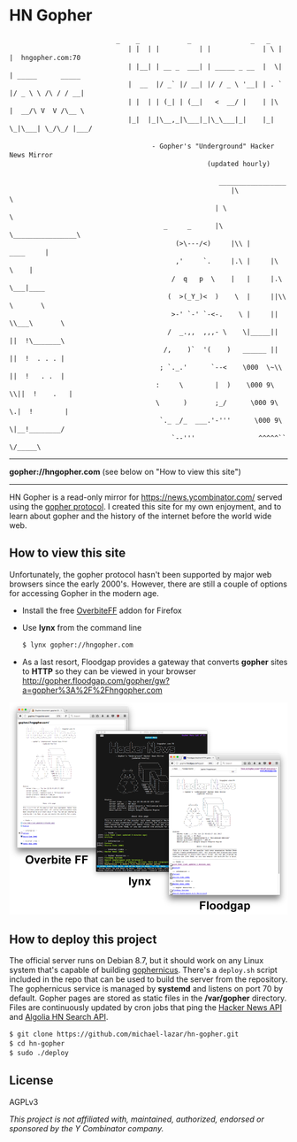 # HN Gopher

```
           	               _    _            _               _   _
                              | |  | |          | |             | \ | |  hngopher.com:70
                              | |__| | __ _  ___| | _____ _ __  |  \| | _____      _____
                              |  __  |/ _` |/ __| |/ / _ \ '__| | . ` |/ _ \ \ /\ / / __|
                              | |  | | (_| | (__|   <  __/ |    | |\  |  __/\ V  V /\__ \
                              |_|  |_|\__,_|\___|_|\_\___|_|    |_| \_|\___| \_/\_/ |___/
	
                                    - Gopher's "Underground" Hacker News Mirror
                                                  (updated hourly)
	
	                                                 _________________
                                                        |\                \
	                                                | \                \
	                                   _     _      |\ \________________\
                                          (>\---/<)     |\\ |      ____     |
                                          ,'     `.     |.\ |     |\   \    |
                                         /  q   p  \    |   |     |.\   \___|____
                                        (  >(_Y_)<  )    \  |     ||\\   \       \
                                         >-' `-' `-<-.    \ |     || \\___\       \
                                        /  _.,,  ,,,- \    \|_____||  ||  !\_______\
                                       /,    )`  '(    )   ______ ||  ||  !  . . . |
                                      ; `._.'      `--<    \000  \~\\ ||  !   . .  |
                                     :     \        |  )    \000 9\ \\||  !    .   |
                                     \      )       ;_/      \000 9\ \.|  !        |
                                      `._ _/_  ___.'-'''      \000 9\ \|__!________/
                                         `--'''                ^^^^^`` \/_____\
```

---

**gopher://hngopher.com** (see below on "How to view this site")

---

HN Gopher is a read-only mirror for https://news.ycombinator.com/ served using the [gopher protocol](https://en.wikipedia.org/wiki/Gopher_(protocol)). I created this site for my own enjoyment, and to learn about gopher and the history of the internet before the world wide web.

## How to view this site

Unfortunately, the gopher protocol hasn't been supported by major web browsers since the early 2000's. However, there are still a couple of options for accessing Gopher in the modern age.

- Install the free [OverbiteFF](https://addons.mozilla.org/en-US/firefox/addon/overbiteff/)
   addon for Firefox
   
- Use **lynx** from the command line
   ```bash
   $ lynx gopher://hngopher.com
   ```
   
- As a last resort, Floodgap provides a gateway that converts **gopher** sites to **HTTP** so they can be viewed in your browser
  http://gopher.floodgap.com/gopher/gw?a=gopher%3A%2F%2Fhngopher.com
   
![screenshot](resources/combined_screens.png)


## How to deploy this project

The official server runs on Debian 8.7, but it should work on any Linux system that's capable of building [gophernicus](https://github.com/prologic/gophernicus). There's a ``deploy.sh`` script included in the repo that can be used
to build the server from the repository. The gophernicus service is managed by **systemd** and listens on port 70 by default.
Gopher pages are stored as static files in the **/var/gopher** directory. Files are continuously updated by cron jobs
that ping the [Hacker News API](https://hacker-news.firebaseio.com/v0/) and [Algolia HN Search API](https://hn.algolia.com/api/v1/).

```bash
$ git clone https://github.com/michael-lazar/hn-gopher.git
$ cd hn-gopher
$ sudo ./deploy
```

## License

AGPLv3

*This project is not affiliated with, maintained, authorized, endorsed or sponsored by the Y Combinator company.*

